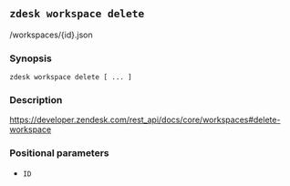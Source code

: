 ## `zdesk workspace delete`

/workspaces/{id}.json

### Synopsis

    zdesk workspace delete [ ... ]

### Description

https://developer.zendesk.com/rest_api/docs/core/workspaces#delete-workspace

### Positional parameters

* `ID`


